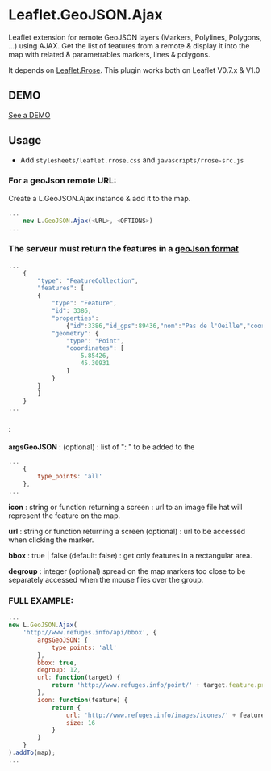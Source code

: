 Leaflet.GeoJSON.Ajax
====================

Leaflet extension for remote GeoJSON layers (Markers, Polylines, Polygons, ...) using AJAX.
Get the list of features from a remote <URL> & display it into the map with related & parametrables markers, lines & polygons.

It depends on [Leaflet.Rrose](https://github.com/erictheise/rrose).
This plugin works both on Leaflet V0.7.x & V1.0

DEMO
----
[See a DEMO](http://dominique92.github.io/MyLeaflet/github.com/Dominique92/Leaflet.GeoJSON.Ajax/)

Usage
-----

* Add ``stylesheets/leaflet.rrose.css`` and ``javascripts/rrose-src.js``

### For a geoJson remote URL:
Create a L.GeoJSON.Ajax instance & add it to the map.

```javascript
...
	new L.GeoJSON.Ajax(<URL>, <OPTIONS>)
...
```

### <URL> The serveur must return the features in a [geoJson format](http://geojson.org/geojson-spec.html)
```javascript
...
	{
		"type": "FeatureCollection",
		"features": [
		{
			"type": "Feature",
			"id": 3386,
			"properties":
				{"id":3386,"id_gps":89436,"nom":"Pas de l'Oeille","coord":{"long":"5.85426","lat":"45.30931","alt":2026},"type":{"id":3,"valeur":"point de passage","icone":"point-de-passage"},"places":{"name":"","valeur":0},"etat":{"id":null,"valeur":""},"date":{"derniere_modif":"2011-09-17 00:00:00"},"coms":{"nb":0}},
			"geometry": {
				"type": "Point",
				"coordinates": [
					5.85426,
					45.30931
				]
			}
		}
		]
	}
...
```

### <OPTIONS>:

**argsGeoJSON** : (optional) : list of "<args>: <value>" to be added to the <URL>
```javascript
...
	{
		type_points: 'all'
	},
...
```

**icon** : string or function returning a screen : url to an image file hat will represent the feature on the map.

**url** : string or function returning a screen (optional) : url to be accessed when clicking the marker.

**bbox** : true | false (default: false) : get only features in a rectangular area.

**degroup** : integer (optional) spread on the map markers too close to be separately accessed when the mouse flies over the group.

### FULL EXAMPLE:
```javascript
...
new L.GeoJSON.Ajax(
	'http://www.refuges.info/api/bbox', {
		argsGeoJSON: {
			type_points: 'all'
		},
		bbox: true,
		degroup: 12,
		url: function(target) {
			return 'http://www.refuges.info/point/' + target.feature.properties.id;
		},
		icon: function(feature) {
			return {
				url: 'http://www.refuges.info/images/icones/' + feature.properties.type.icone + '.png',
				size: 16
			}
		}
	}
).addTo(map);
...
```
